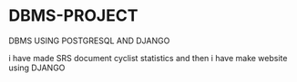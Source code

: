 # DBMS-PROJECT
DBMS USING POSTGRESQL AND DJANGO

i have made SRS document cyclist statistics and then i have make website using DJANGO
